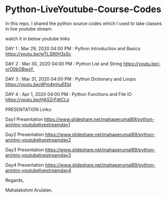# Python-LiveYoutube-Course-Codes
In this repo, I shared the python source codes which I used to take classes in live youtube stream. 

watch it in below youtube links

DAY 1 : Mar 29, 2020 04:00 PM : Python Introduction and Basics https://youtu.be/wTL390H3sSc

DAY 2 : Mar 30, 2020 04:00 PM : Python List and String https://youtu.be/-yrO0bOBwsY 

DAY 3 : Mar 31, 2020 04:00 PM : Python Dictionary and Loops https://youtu.be/dPm4mhuEEbI

DAY 4 : Apr 1, 2020 04:00 PM : Python Functions and File IO https://youtu.be/HASZrFdtCLo


PRESENTATION Links:

Day1 Presentation https://www.slideshare.net/mahaperumal89/python-anintro-youtubelivestreamday1

Day2 Presentation https://www.slideshare.net/mahaperumal89/python-anintro-youtubelivestreamday2

Day3 Presentation https://www.slideshare.net/mahaperumal89/python-anintro-youtubelivestreamday3

Day4 Presentation https://www.slideshare.net/mahaperumal89/python-anintro-youtubelivestreamday4


Regards,

Mahalakshmi Arulalan.
